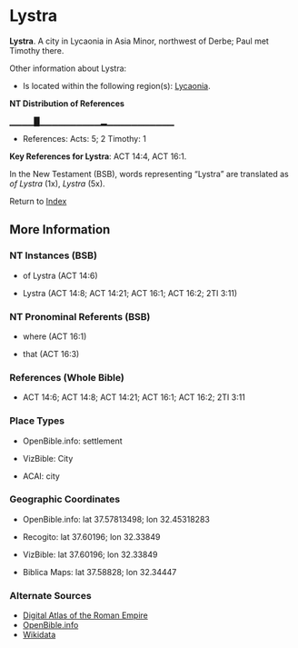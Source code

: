 # Lystra
**Lystra**. 
A city in Lycaonia in Asia Minor, northwest of Derbe; Paul met Timothy there. 




Other information about Lystra:


* Is located within the following region(s): 
[Lycaonia](Lycaonia.md). 


**NT Distribution of References**

▁▁▁▁█▁▁▁▁▁▁▁▁▁▁▂▁▁▁▁▁▁▁▁▁▁▁
* References: Acts: 5; 2 Timothy: 1



**Key References for Lystra**: 
ACT 14:4, ACT 16:1. 




In the New Testament (BSB), words representing “Lystra” are translated as 
*of Lystra* (1x), *Lystra* (5x). 


Return to [Index](00-Index.md)

## More Information

### NT Instances (BSB)

* of Lystra (ACT 14:6)

* Lystra (ACT 14:8; ACT 14:21; ACT 16:1; ACT 16:2; 2TI 3:11)



### NT Pronominal Referents (BSB)

* where (ACT 16:1)

* that (ACT 16:3)



### References (Whole Bible)

* ACT 14:6; ACT 14:8; ACT 14:21; ACT 16:1; ACT 16:2; 2TI 3:11


### Place Types

* OpenBible.info: settlement

* VizBible: City

* ACAI: city



### Geographic Coordinates

* OpenBible.info: lat 37.57813498; lon 32.45318283

* Recogito: lat 37.60196; lon 32.33849

* VizBible: lat 37.60196; lon 32.33849

* Biblica Maps: lat 37.58828; lon 32.34447



### Alternate Sources

* [Digital Atlas of the Roman Empire](https://imperium.ahlfeldt.se/places/21522)
* [OpenBible.info](https://www.openbible.info/geo/ancient/af0719d)
* [Wikidata](http://www.wikidata.org/entity/Q535982)



